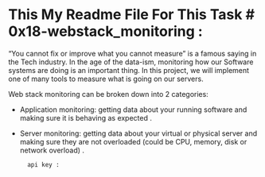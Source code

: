 # This My Readme File For This Task # 0x18-webstack_monitoring : 

“You cannot fix or improve what you cannot measure” is a famous saying in the Tech industry. In the age of the data-ism, monitoring how our Software systems are doing is an important thing. In this project, we will implement one of many tools to measure what is going on our servers.

Web stack monitoring can be broken down into 2 categories:

* Application monitoring: getting data about your running software and making sure it is behaving as expected .

* Server monitoring: getting data about your virtual or physical server and making sure they are not overloaded (could be CPU, memory, disk or network overload) .




        api key : 